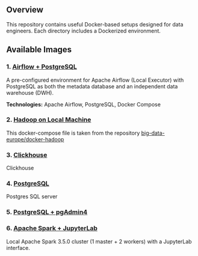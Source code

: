 ## Overview
This repository contains useful Docker-based setups designed for data engineers. Each directory includes a Dockerized environment.

## Available Images
### 1. [Airflow + PostgreSQL](./airflow-postgres/README.md)
A pre-configured environment for Apache Airflow (Local Executor) with PostgreSQL as both the metadata database and an independent data warehouse (DWH).

**Technologies:** Apache Airflow, PostgreSQL, Docker Compose

### 2. [Hadoop on Local Machine](./docker-hadoop/README.md) 
This docker-compose file is taken from the repository [big-data-europe/docker-hadoop](https://github.com/big-data-europe/docker-hadoop)

### 3. [Clickhouse](./clickhouse/README.md)
Clickhouse

### 4. [PostgreSQL](./postgres/README.md)
Postgres SQL server 

### 5. [PostgreSQL + pgAdmin4](./postgres-pgadmin/docker-compose.yaml)

### 6. [Apache Spark + JupyterLab](./spark-jupyter/README.md)
Local Apache Spark 3.5.0 cluster (1 master + 2 workers) with a JupyterLab interface.